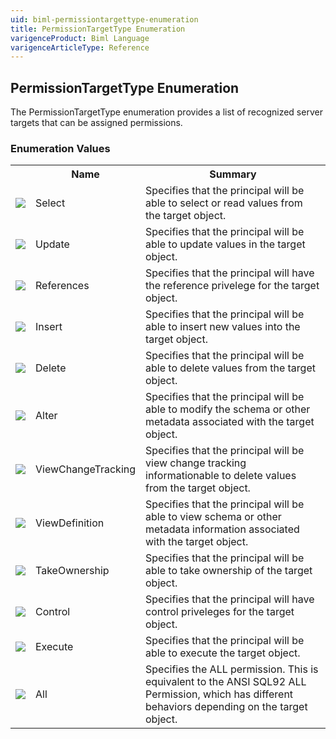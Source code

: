 ```yaml
---
uid: biml-permissiontargettype-enumeration
title: PermissionTargetType Enumeration
varigenceProduct: Biml Language
varigenceArticleType: Reference
---
```


## PermissionTargetType Enumeration<div class="LanguageSummary"><div class ="SummaryItem">The PermissionTargetType enumeration provides a list of recognized server targets that can be assigned permissions.</div></div><div class="EnumValueGroup">### Enumeration Values<table id="EnumValue" class="MemberList"><tbody><tr><th class="MemberTypeIconColumnHeader">&nbsp;</th><th class="MemberNameColumnHeader">Name</th><th class="MemberSummaryColumnHeader">Summary</th></tr><tr class="cd0"><td align="center" class="MemberTypeIcon"><img src="enumValue.png"></img></td><td class="MemberName">Select</td><td class="MemberSummary"><div class ="SummaryItem">Specifies that the principal will be able to select or read values from the target object.</div></td></tr><tr class="cd1"><td align="center" class="MemberTypeIcon"><img src="enumValue.png"></img></td><td class="MemberName">Update</td><td class="MemberSummary"><div class ="SummaryItem">Specifies that the principal will be able to update values in the target object.</div></td></tr><tr class="cd0"><td align="center" class="MemberTypeIcon"><img src="enumValue.png"></img></td><td class="MemberName">References</td><td class="MemberSummary"><div class ="SummaryItem">Specifies that the principal will have the reference privelege for the target object.</div></td></tr><tr class="cd1"><td align="center" class="MemberTypeIcon"><img src="enumValue.png"></img></td><td class="MemberName">Insert</td><td class="MemberSummary"><div class ="SummaryItem">Specifies that the principal will be able to insert new values into the target object.</div></td></tr><tr class="cd0"><td align="center" class="MemberTypeIcon"><img src="enumValue.png"></img></td><td class="MemberName">Delete</td><td class="MemberSummary"><div class ="SummaryItem">Specifies that the principal will be able to delete values from the target object.</div></td></tr><tr class="cd1"><td align="center" class="MemberTypeIcon"><img src="enumValue.png"></img></td><td class="MemberName">Alter</td><td class="MemberSummary"><div class ="SummaryItem">Specifies that the principal will be able to modify the schema or other metadata associated with the target object.</div></td></tr><tr class="cd0"><td align="center" class="MemberTypeIcon"><img src="enumValue.png"></img></td><td class="MemberName">ViewChangeTracking</td><td class="MemberSummary"><div class ="SummaryItem">Specifies that the principal will be view change tracking informationable to delete values from the target object.</div></td></tr><tr class="cd1"><td align="center" class="MemberTypeIcon"><img src="enumValue.png"></img></td><td class="MemberName">ViewDefinition</td><td class="MemberSummary"><div class ="SummaryItem">Specifies that the principal will be able to view schema or other metadata information associated with the target object.</div></td></tr><tr class="cd0"><td align="center" class="MemberTypeIcon"><img src="enumValue.png"></img></td><td class="MemberName">TakeOwnership</td><td class="MemberSummary"><div class ="SummaryItem">Specifies that the principal will be able to take ownership of the target object.</div></td></tr><tr class="cd1"><td align="center" class="MemberTypeIcon"><img src="enumValue.png"></img></td><td class="MemberName">Control</td><td class="MemberSummary"><div class ="SummaryItem">Specifies that the principal will have control priveleges for the target object.</div></td></tr><tr class="cd0"><td align="center" class="MemberTypeIcon"><img src="enumValue.png"></img></td><td class="MemberName">Execute</td><td class="MemberSummary"><div class ="SummaryItem">Specifies that the principal will be able to execute the target object.</div></td></tr><tr class="cd1"><td align="center" class="MemberTypeIcon"><img src="enumValue.png"></img></td><td class="MemberName">All</td><td class="MemberSummary"><div class ="SummaryItem">Specifies the ALL permission.  This is equivalent to the ANSI SQL92 ALL Permission, which has different behaviors depending on the target object.</div></td></tr></tbody></table></div>